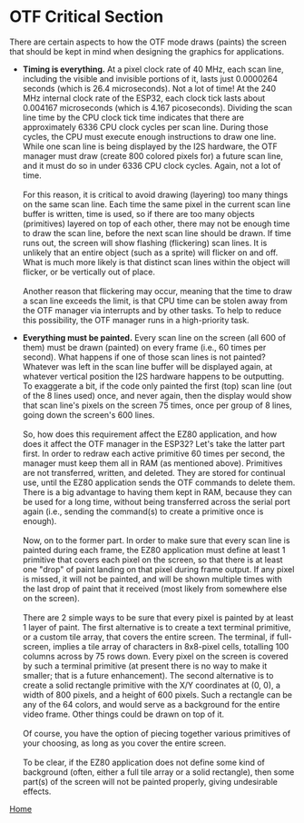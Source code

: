 # OTF Critical Section

There are certain aspects to how the OTF mode draws (paints) the screen that
should be kept in mind when designing the graphics for applications.

* <b>Timing is everything.</b> At a pixel clock rate of 40 MHz, each scan line,
including the visible and invisible portions of it, lasts just 0.0000264 seconds
(which is 26.4 microseconds). Not a lot of time! At the 240 MHz internal clock
rate of the ESP32, each clock tick lasts about 0.004167 microseconds (which is
4.167 picoseconds). Dividing the scan line time by the CPU clock tick time
indicates that there are approximately 6336 CPU clock cycles per scan line.
During those cycles, the CPU must execute enough instructions to draw one line.
While one scan line is being displayed by the I2S hardware, the OTF manager must
draw (create 800 colored pixels for) a future scan line, and it must do so in under
6336 CPU clock cycles. Again, not a lot of time.<br><br>For this reason, it is critical to avoid drawing (layering) too many things on the same scan line. Each time the same pixel in the current scan line buffer is written,
time is used, so if there are too many objects (primitives) layered on top of
each other, there may not be enough time to draw the scan line, before the next
scan line should be drawn. If time runs out, the screen will show flashing
(flickering) scan lines. It is unlikely that an entire object (such as a sprite)
will flicker on and off. What is much more likely is that distinct scan lines
within the object will flicker, or be vertically out of place.<br><br>Another reason that flickering may occur, meaning that the time to draw a scan line exceeds the limit, is that CPU time can be stolen away from the OTF manager
via interrupts and by other tasks. To help to reduce this possibility, the OTF manager runs in a high-priority task.

* <b>Everything must be painted.</b> Every scan line on the screen (all 600 of them) must be drawn (painted) on every frame (i.e., 60 times per second). What
happens if one of those scan lines is not painted? Whatever was left in the scan
line buffer will be displayed again, at whatever vertical position the I2S hardware happens to be outputting. To exaggerate a bit, if the code only painted the first (top) scan line (out of the 8 lines used) once, and never again, then the display would show that scan line's pixels on the screen 75 times, once per group of 8 lines, going down the screen's 600 lines.<br><br>
So, how does this requirement affect the EZ80 application, and how does it affect the OTF manager in the ESP32? Let's take the latter part first. In order
to redraw each active primitive 60 times per second, the manager must keep them
all in RAM (as mentioned above). Primitives are not transferred, written, and
deleted. They are stored for continual use, until the EZ80 application sends the
OTF commands to delete them. There is a big advantage to having them kept in RAM, because they can be used for a long time, without being transferred across
the serial port again (i.e., sending the command(s) to create a primitive once
is enough).<br><br>
Now, on to the former part. In order to make sure that every scan line is painted during each frame, the EZ80 application must define at least 1 primitive
that covers each pixel on the screen, so that there is at least one "drop" of
paint landing on that pixel during frame output. If any pixel is missed, it will
not be painted, and will be shown multiple times with the last drop of paint
that it received (most likely from somewhere else on the screen).<br><br>
There are 2 simple ways to be sure that every pixel is painted by at least 1
layer of paint. The first alternative is to create a text terminal primitive, or a custom
tile array, that covers the entire screen. The terminal, if full-screen, implies a tile array of characters in 8x8-pixel cells, totalling 100
columns across by 75 rows down. Every pixel on the screen is covered by such a
terminal primitive (at present there is no way to make it smaller; that is
a future enhancement). The second alternative is to create a solid rectangle primitive with the
X/Y coordinates at (0, 0), a width of 800 pixels, and a height of 600 pixels.
Such a rectangle can be any of the 64 colors, and would serve as a background
for the entire video frame. Other things could be drawn on top of it.<br><br>
Of course, you have the option of piecing together various primitives of
your choosing, as long as you cover the entire screen.<br><br>
To be clear, if the EZ80 application does not define some kind of background
(often, either a full tile array or a solid rectangle), then some part(s) of the
screen will not be painted properly, giving undesirable effects.

[Home](otf_mode.md)
